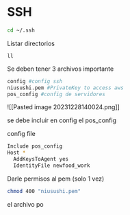 
# SSH
```bash
cd ~/.ssh
```

Listar directorios
```
ll
```

Se deben tener 3 archivos importante

```bash
config #config ssh
niusushi.pem #PrivateKey to access aws
pos_config #config de servidores
```

![[Pasted image 20231228140024.png]]

se debe incluir en config el pos_config

config file
```bash
Include pos_config
Host *
  AddKeysToAgent yes
  IdentityFile newfood_work
````

Darle permisos al pem (solo 1 vez)
```bash
chmod 400 "niusushi.pem"
```

el archivo po